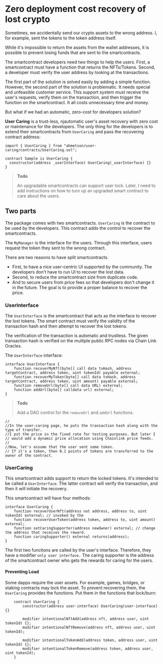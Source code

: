 # Zero deployment cost recovery of lost crypto

Sometimes, we accidentally send our crypto assets to the wrong address. I, for example, sent the tokens to the token address itself.

While it's impossible to return the assets from the wallet addresses, it is possible to prevent losing funds that are sent to the smartcontracts.

The smartcontract developers need two things to help the users.
First, a smartcontract must have a function that returns the NFTs/Tokens.
Second, a developer must verify the user address by looking at the transactions.

The first part of the solution is solved easily by adding a simple function.
However, the second part of the solution is problematic. It needs special and unfeasible customer service. This support system must receive the user's requests, verify them on the transaction, and then trigger the function on the smartcontract. It all costs unnecessary time and money.

But what if we had an automatic, zero-cost for developers solution?

**User Caring** is a trust-less,  njautomatic user's asset recovery with zero cost or maintenance for the developers.
The only thing for the developers is to extend their smartcontracts from `UserCaring` and pass the recovering contract address:

```solidity
import { UserCaring } from "ahmetson/user-caring/contracts/UserCaring.sol";

contract Sample is UserCaring {
  constructor(address _userInterface) UserCaring(_userInterface) {}
}
```

> **Todo**
>
> An upgradable smartcontracts can support user lock. Later, I need to add instructions on how to turn up an upgraded smart contract to care about the users.

## Two parts
The package comes with two smartcontracts.
`UserCaring` is the contract to be used by the developers. This contract adds the control to recover the smartcontracts.

The `MyManager` is the interface for the users. Through this interface, users request the token they sent to the wrong contract.

There are two reasons to have split smartcontracts.
* First, to have a nice user-centric UI supported by the community. The developers don't have to run UI to recover the lost data.
* Second, to reduce the smartcontract size from duplicate code.
* And to secure users from price fees so that developers don't change it in the future. The goal is to provide a proper balance to recover the price.

### UserInterface
The `UserInterface` is the smartcontract that acts as the interface to recover the lost tokens.
The smart contract must verify the validity of the transaction hash and then attempt to recover the lost tokens.

The verification of the transaction is automatic and trustless. The given transaction hash is verified on the multiple public RPC nodes via Chain Link Oracles.

The `UserInterface` interface:

```solidity
interface UserInterface {
    function recoverMyNft(byte[] call data txHash, address targetContract, address token, uint tokenId) payable external;
    function recoverMyToken(byte[] call data txHash, address targetContract, address token, uint amount) payable external;
    function removeUrl(byte[] call data URL) external;
    function addUrl(byte[] calldata url) external;
}
```

> **Todo**
>
> Add a DAO control for the `removeUrl` and `addUrl` functions.
>


    //
    //In the user-caring page, he puts the transaction hash along with the type of transfer.
    //I put the price in the fixed rate for testing purposes. But later I
    // would add a dynamic price allocation using Chainlink price feeds.
    //
    //Now, let's assume that the user sent some token.
    // If it's a token, then 0.1 points of tokens are transferred to the owner of the contract.


### UserCaring
This smartcontract adds support to return the locked tokens.
It's intended to be called a `UserInterface`.
The latter contract will verify the transaction, and then it will initiate the recovery.

This smartcontract will have four methods:

```solidity
interface UserCaring {
    function recoverUserNft(address not address, address to, uint tokenId) external; // invoked by the 
    function recoverUserToken(address token, address to, uint amount) external;
    function setCaringSupporter(address newOwner) external; // change the address that receives the reward.
    function caringSupporter() external returns(address);
}
```

The first two functions are called by the user's interface. Therefore, they have a modifier `only user interface.`
The caring supporter is the address of the smartcontract owner who gets the rewards for caring for the users.

#### Preventing Load

Some dapps require the user assets. For example, games, bridges, or staking contracts may lock the asset.
To prevent recovering them, the `UserCaring` provides the functions. Put them in the functions that lock/burn:

```solidity
    contract UserCaring {
        constructor(address user-interface) UserCaring(user-interface) {}

        modifier intentionalNftAdd(address nft, address user, uint tokenId) {};
        modifier intentionalNftRemove(address nft, address user, uint tokenId);

        modifier intentionalTokenAdd(address token, address user, uint tokenId) {};
        modifier intentionalTokenRemove(address token, address user, uint tokenId);
    }
```